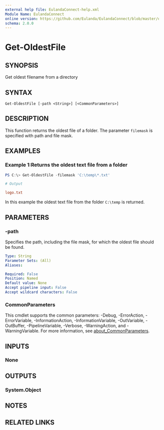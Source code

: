 ```yaml
---
external help file: EulandaConnect-help.xml
Module Name: EulandaConnect
online version: https://github.com/Eulanda/EulandaConnect/blob/master/docs/Get-OldestFile.md
schema: 2.0.0
---
```


# Get-OldestFile

## SYNOPSIS
Get oldest filename from a directory

## SYNTAX

```
Get-OldestFile [-path <String>] [<CommonParameters>]
```

## DESCRIPTION
This function returns the oldest file of a folder. The parameter `filemask` is specified with path and file mask.

## EXAMPLES

### Example 1:Returns the oldest text file from a folder
```powershell
PS C:\> Get-OldestFile -filemask 'C:\temp\*.txt'
```

```ini
# Output

logo.txt
```

In this example the oldest text file from the folder `C:\temp` is returned.

## PARAMETERS

### -path
Specifies the path, including the file mask, for which the oldest file should be found.

```yaml
Type: String
Parameter Sets: (All)
Aliases:

Required: False
Position: Named
Default value: None
Accept pipeline input: False
Accept wildcard characters: False
```

### CommonParameters
This cmdlet supports the common parameters: -Debug, -ErrorAction, -ErrorVariable, -InformationAction, -InformationVariable, -OutVariable, -OutBuffer, -PipelineVariable, -Verbose, -WarningAction, and -WarningVariable. For more information, see [about_CommonParameters](http://go.microsoft.com/fwlink/?LinkID=113216).

## INPUTS

### None

## OUTPUTS

### System.Object
## NOTES

## RELATED LINKS
